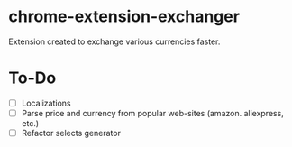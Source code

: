 # chrome-extension-exchanger
Extension created to exchange various currencies faster.

# To-Do
- [ ] Localizations
- [ ] Parse price and currency from popular web-sites (amazon. aliexpress, etc.)
- [ ] Refactor selects generator